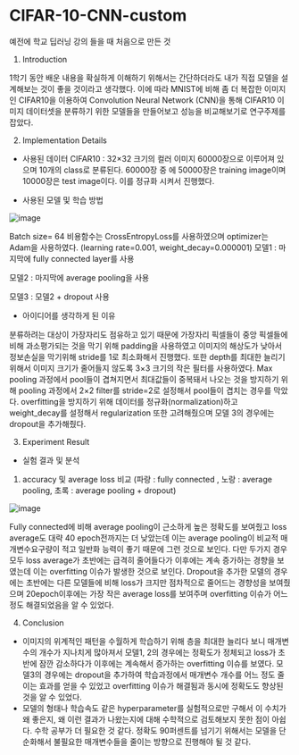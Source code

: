 # CIFAR-10-CNN-custom
예전에 학교 딥러닝 강의 들을 때 처음으로 만든 것 

1. Introduction 

1학기 동안 배운 내용을 확실하게 이해하기 위해서는 간단하더라도 내가 직접 모델을 설계해보는 것이 좋을 것이라고 생각했다. 이에 따라 MNIST에 비해 좀 더 복잡한 이미지인 CIFAR10을 이용하여 Convolution Neural Network (CNN)을 통해 CIFAR10 이미지 데이터셋을 분류하기 위한 모델들을 만들어보고 성능을 비교해보기로 연구주제를 잡았다.


2. Implementation Details

- 사용된 데이터 
CIFAR10 : 32×32 크기의 컬러 이미지 60000장으로 이루어져 있으며 10개의 class로 분류된다. 60000장 중
에 50000장은 training image이며 10000장은 test image이다. 이를 정규화 시켜서 진행했다. 

- 사용된 모델 및 학습 방법

![image](https://user-images.githubusercontent.com/73826816/132704447-6843cea6-df14-4c82-816e-58cc42dbfd78.png)


Batch size= 64
비용함수는 CrossEntropyLoss를 사용하였으며 optimizer는 Adam을 사용하였다.
(learning rate=0.001, weight_decay=0.000001)
모델1 : 마지막에 fully connected layer를 사용

모델2 : 마지막에 average pooling을 사용

모델3 : 모델2 + dropout 사용

- 아이디어를 생각하게 된 이유

분류하려는 대상이 가장자리도 점유하고 있기 때문에 가장자리 픽셀들이 중앙 픽셀들에 비해 과소평가되는 것을 막기 위해 padding을 사용하였고 이미지의 해상도가 낮아서 정보손실을 막기위해 stride를 1로 최소화해서 진행했다. 또한 depth를 최대한 늘리기 위해서 이미지 크기가 줄어들지 않도록 3×3 크기의 작은 필터를 사용하였다. Max pooling 과정에서 pool들이 겹쳐지면서 최대값들이 중복돼서 나오는 것을 방지하기 위해 pooling 과정에서 2×2 filter를 stride=2로 설정해서 pool들이 겹치는 경우를 막았다. overfitting을 방지하기 위해 데이터를 정규화(normalization)하고 weight_decay를 설정해서 regularization 또한 고려해줬으며 모델 3의 경우에는 dropout을 추가해줬다.

3. Experiment Result

- 실험 결과 및 분석

1) accuracy 및 average loss 비교
(파랑 : fully connected , 노랑 : average pooling, 초록 : average pooling + dropout)

![image](https://user-images.githubusercontent.com/73826816/132704589-f6ee79db-d30d-4d07-a052-639a14d3b9bb.png)


Fully connected에 비해 average pooling이 근소하게 높은 정확도를 보여줬고 loss average도 대략 40 epoch전까지는 더 낮았는데 이는 average pooling이 비교적 매개변수요구량이 적고 일반화 능력이 좋기 때문에 그런 것으로 보인다. 다만 두가지 경우 모두 loss average가 초반에는 급격히 줄어들다가 이후에는 계속 증가하는 경향을 보였는데 이는 overfitting 이슈가 발생한 것으로 보인다. Dropout을 추가한 모델의 경우에는 초반에는 다른 모델들에 비해 loss가 크지만 점차적으로 줄어드는 경향성을 보여줬으며 20epoch이후에는 가장 작은 average loss를 보여주며 overfitting 이슈가 어느정도 해결되었음을 알 수 있었다.

4. Conclusion
- 이미지의 위계적인 패턴을 수월하게 학습하기 위해 층을 최대한 늘리다 보니 매개변수의 개수가 지나치게 많아져서 모델1, 2의 경우에는 정확도가 정체되고 loss가 초반에 잠깐 감소하다가 이후에는 계속해서 증가하는 overfitting 이슈를 보였다. 모델3의 경우에는 dropout을 추가하여 학습과정에서 매개변수 개수를 어느 정도 줄이는 효과를 얻을 수 있었고 overfitting 이슈가 해결됨과 동시에 정확도도 향상된 것을 알 수 있었다.
-  모델의 형태나 학습속도 같은 hyperparameter를 실험적으로만 구해서 이 수치가 왜 좋은지, 왜 이런 결과가 나왔는지에 대해 수학적으로 검토해보지 못한 점이 아쉽다. 수학 공부가 더 필요한 것 같다. 정확도 90퍼센트를 넘기기 위해서는 모델을 단순화해서 불필요한 매개변수들을 줄이는 방향으로 진행해야 될 것 같다.
